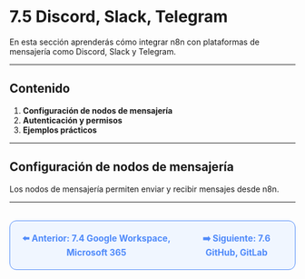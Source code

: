 # 7.5 Discord, Slack, Telegram

En esta sección aprenderás cómo integrar n8n con plataformas de mensajería como Discord, Slack y Telegram.

---

## Contenido

1. **Configuración de nodos de mensajería**
2. **Autenticación y permisos**
3. **Ejemplos prácticos**

---

## Configuración de nodos de mensajería
Los nodos de mensajería permiten enviar y recibir mensajes desde n8n.

---

<div align="center" style="border: 1px solid #4F8AFA; border-radius: 12px; padding: 20px; background: #f0f6ff; margin-top: 32px; display: flex; justify-content: center; gap: 32px;">
  <a href="7.4.%20Google%20Workspace,%20Microsoft%20365.md" style="text-decoration:none; font-weight: bold; color: #4F8AFA; font-size: 1.1em;">⬅️ Anterior: 7.4 Google Workspace, Microsoft 365</a>
  <a href="7.6.%20GitHub,%20GitLab%20(Webhooks,%20Issues,%20CI%20CD).md" style="text-decoration:none; font-weight: bold; color: #4F8AFA; font-size: 1.1em;">➡️ Siguiente: 7.6 GitHub, GitLab</a>
</div>
